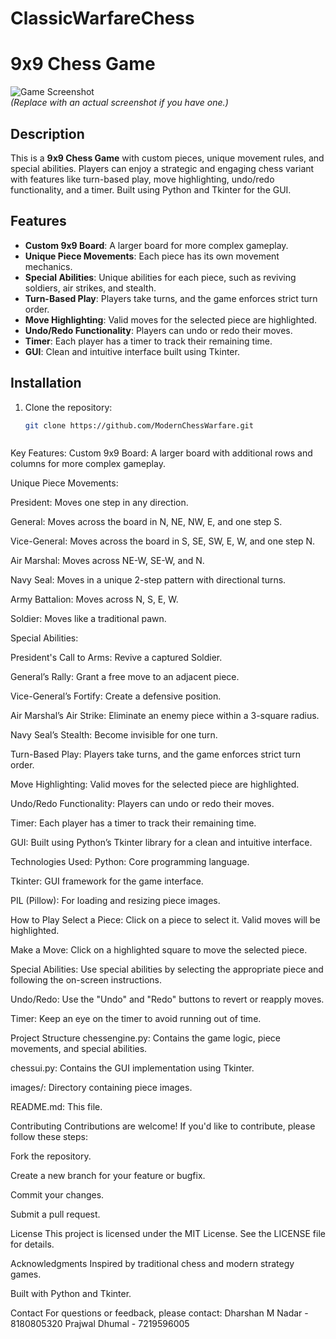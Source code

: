 # ClassicWarfareChess


# 9x9 Chess Game

![Game Screenshot](https://i.imgur.com/xyz1234.png)  
*(Replace with an actual screenshot if you have one.)*

## Description
This is a **9x9 Chess Game** with custom pieces, unique movement rules, and special abilities. Players can enjoy a strategic and engaging chess variant with features like turn-based play, move highlighting, undo/redo functionality, and a timer. Built using Python and Tkinter for the GUI.

## Features
- **Custom 9x9 Board**: A larger board for more complex gameplay.
- **Unique Piece Movements**: Each piece has its own movement mechanics.
- **Special Abilities**: Unique abilities for each piece, such as reviving soldiers, air strikes, and stealth.
- **Turn-Based Play**: Players take turns, and the game enforces strict turn order.
- **Move Highlighting**: Valid moves for the selected piece are highlighted.
- **Undo/Redo Functionality**: Players can undo or redo their moves.
- **Timer**: Each player has a timer to track their remaining time.
- **GUI**: Clean and intuitive interface built using Tkinter.

## Installation
1. Clone the repository:
   ```bash
   git clone https://github.com/ModernChessWarfare.git



Key Features:
Custom 9x9 Board: A larger board with additional rows and columns for more complex gameplay.

Unique Piece Movements:

President: Moves one step in any direction.

General: Moves across the board in N, NE, NW, E, and one step S.

Vice-General: Moves across the board in S, SE, SW, E, W, and one step N.

Air Marshal: Moves across NE-W, SE-W, and N.

Navy Seal: Moves in a unique 2-step pattern with directional turns.

Army Battalion: Moves across N, S, E, W.

Soldier: Moves like a traditional pawn.

Special Abilities:

President's Call to Arms: Revive a captured Soldier.

General’s Rally: Grant a free move to an adjacent piece.

Vice-General’s Fortify: Create a defensive position.

Air Marshal’s Air Strike: Eliminate an enemy piece within a 3-square radius.

Navy Seal’s Stealth: Become invisible for one turn.

Turn-Based Play: Players take turns, and the game enforces strict turn order.

Move Highlighting: Valid moves for the selected piece are highlighted.

Undo/Redo Functionality: Players can undo or redo their moves.

Timer: Each player has a timer to track their remaining time.

GUI: Built using Python’s Tkinter library for a clean and intuitive interface.

Technologies Used:
Python: Core programming language.

Tkinter: GUI framework for the game interface.

PIL (Pillow): For loading and resizing piece images.




   How to Play
Select a Piece: Click on a piece to select it. Valid moves will be highlighted.

Make a Move: Click on a highlighted square to move the selected piece.

Special Abilities: Use special abilities by selecting the appropriate piece and following the on-screen instructions.

Undo/Redo: Use the "Undo" and "Redo" buttons to revert or reapply moves.

Timer: Keep an eye on the timer to avoid running out of time.

Project Structure
chessengine.py: Contains the game logic, piece movements, and special abilities.

chessui.py: Contains the GUI implementation using Tkinter.

images/: Directory containing piece images.

README.md: This file.

Contributing
Contributions are welcome! If you'd like to contribute, please follow these steps:

Fork the repository.

Create a new branch for your feature or bugfix.

Commit your changes.

Submit a pull request.

License
This project is licensed under the MIT License. See the LICENSE file for details.

Acknowledgments
Inspired by traditional chess and modern strategy games.

Built with Python and Tkinter.

Contact
For questions or feedback, please contact:
Dharshan M Nadar - 8180805320
Prajwal Dhumal - 7219596005








 
